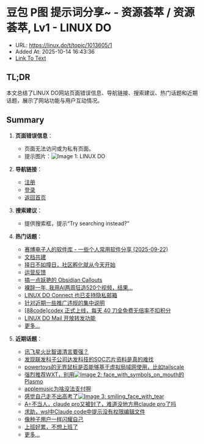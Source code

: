 # 豆包 P图 提示词分享~ - 资源荟萃 / 资源荟萃, Lv1 - LINUX DO
- URL: https://linux.do/t/topic/1013605/1
- Added At: 2025-10-14 16:43:36
- [Link To Text](2025-10-14-豆包-p图-提示词分享~---资源荟萃-资源荟萃,-lv1---linux-do_raw.md)

## TL;DR
本文总结了LINUX DO网站页面错误信息、导航链接、搜索建议、热门话题和近期话题，展示了网站功能与用户互动情况。

## Summary
1. **页面错误信息**：
   - 页面无法访问或为私有页面。
   - 提示图片：![Image 1: LINUX DO](https://linux.do/uploads/default/original/4X/d/1/4/d146c68151340881c884d95e0da4acdf369258c6.png)

2. **导航链接**：
   - [注册](https://linux.do/signup)
   - [登录](https://linux.do/login)
   - [返回首页](https://linux.do/)

3. **搜索建议**：
   - 提供搜索框，提示“Try searching instead?”

4. **热门话题**：
   - [赛博电子人的软件库 - 一些个人常用软件分享 (2025-09-22)](https://linux.do/t/topic/154326)
   - [文档共建](https://linux.do/c/wiki/42)
   - [择日不如撞日，社区孵化就从今天开始](https://linux.do/t/topic/1039951)
   - [运营反馈](https://linux.do/c/feedback/2)
   - [搞一点妖艳的 Obsidian Callouts](https://linux.do/t/topic/964458)
   - [裸辞一年, 我用AI两周狂造520个视频，结果…](https://linux.do/t/topic/997596)
   - [LINUX DO Connect 也已支持隐私邮箱](https://linux.do/t/topic/976544)
   - [针对近期一些推广违规的集中说明](https://linux.do/t/topic/991874)
   - [[88code]codex 正式上线，每天 40 刀全免费无倍率不扣积分](https://linux.do/t/topic/967532)
   - [LINUX DO Mail 开放转发功能](https://linux.do/t/topic/1040401)
   - [更多…](https://linux.do/top)

5. **近期话题**：
   - [讯飞星火比智谱清言要强？](https://linux.do/t/topic/1045344)
   - [发现联发科子公司达发科技的SOC芯片资料是真的难找](https://linux.do/t/topic/1045341)
   - [powertoys的无界鼠标是否能够基于虚拟局域网使用，比如tailscale](https://linux.do/t/topic/1045329)
   - [强烈推荐WXT，别用![Image 2: face_with_symbols_on_mouth](https://linux.do/images/emoji/twemoji/face_with_symbols_on_mouth.png?v=14)的Plasmo](https://linux.do/t/topic/1045328)
   - [applemusic为啥没法支付啊](https://linux.do/t/topic/1045327)
   - [感觉自己走不出高考了![Image 3: smiling_face_with_tear](https://linux.do/images/emoji/twemoji/smiling_face_with_tear.png?v=14)](https://linux.do/t/topic/1045323)
   - [A÷不当人，claude pro又被封了，难道没地方用claude pro了吗](https://linux.do/t/topic/1045318)
   - [求助，wsl中Claude code中提示没有权限编辑文件](https://linux.do/t/topic/1045314)
   - [像种子用户一样闪耀自己](https://linux.do/t/topic/1045311)
   - [上班好累，不想上班了](https://linux.do/t/topic/1045310)
   - [更多…](https://linux.do/latest)
